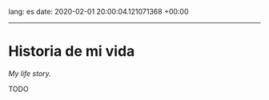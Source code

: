 lang: es
date: 2020-02-01 20:00:04.121071368 +00:00

---

# Historia de mi vida

_My life story._

TODO
